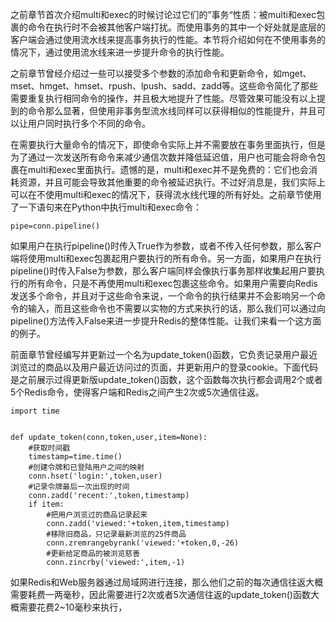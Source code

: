 之前章节首次介绍multi和exec的时候讨论过它们的”事务“性质：被multi和exec包裹的命令在执行时不会被其他客户端打扰。而使用事务的其中一个好处就是底层的客户端会通过使用流水线来提高事务执行的性能。本节将介绍如何在不使用事务的情况下，通过使用流水线来进一步提升命令的执行性能。

之前章节曾经介绍过一些可以接受多个参数的添加命令和更新命令，如mget、mset、hmget、hmset、rpush、lpush、sadd、zadd等。这些命令简化了那些需要重复执行相同命令的操作，并且极大地提升了性能。尽管效果可能没有以上提到的命令那么显著，但使用非事务型流水线同样可以获得相似的性能提升，并且可以让用户同时执行多个不同的命令。

在需要执行大量命令的情况下，即使命令实际上并不需要放在事务里面执行，但是为了通过一次发送所有命令来减少通信次数并降低延迟值，用户也可能会将命令包裹在multi和exec里面执行。遗憾的是，multi和exec并不是免费的：它们也会消耗资源，并且可能会导致其他重要的命令被延迟执行。不过好消息是，我们实际上可以在不使用multi和exec的情况下，获得流水线代理的所有好处。之前章节使用了一下语句来在Python中执行multi和exec命令：

```
pipe=conn.pipeline()
```

如果用户在执行pipeline\(\)时传入True作为参数，或者不传入任何参数，那么客户端将使用multi和exec包裹起用户要执行的所有命令。另一方面，如果用户在执行pipeline\(\)时传入False为参数，那么客户端同样会像执行事务那样收集起用户要执行的所有命令，只是不再使用multi和exec包裹这些命令。如果用户需要向Redis发送多个命令，并且对于这些命令来说，一个命令的执行结果并不会影响另一个命令的输入，而且这些命令也不需要以实物的方式来执行的话，那么我们可以通过向pipeline\(\)方法传入False来进一步提升Redis的整体性能。让我们来看一个这方面的例子。

前面章节曾经编写并更新过一个名为update\_token\(\)函数，它负责记录用户最近浏览过的商品以及用户最近访问过的页面，并更新用户的登录cookie。下面代码是之前展示过得更新版update\_token\(\)函数，这个函数每次执行都会调用2个或者5个Redis命令，使得客户端和Redis之间产生2次或5次通信往返。

```
import time


def update_token(conn,token,user,item=None):
    #获取时间戳
    timestamp=time.time()
    #创建令牌和已登陆用户之间的映射
    conn.hset('login:',token,user)
    #记录令牌最后一次出现的时间
    conn.zadd('recent:',token,timestamp)
    if item:
        #把用户浏览过的商品记录起来
        conn.zadd('viewed:'+token,item,timestamp)
        #移除旧商品，只记录最新浏览的25件商品
        conn.zremrangebyrank('viewed:'+token,0,-26)
        #更新给定商品的被浏览慈善
        conn.zincrby('viewed:',item,-1)
```

如果Redis和Web服务器通过局域网进行连接，那么他们之前的每次通信往返大概需要耗费一两毫秒，因此需要进行2次或者5次通信往返的update\_token\(\)函数大概需要花费2~10毫秒来执行，

